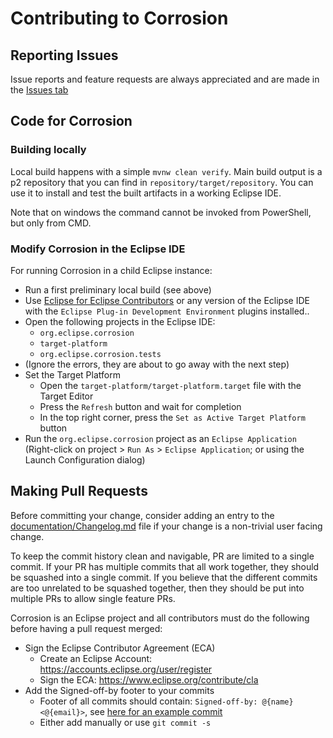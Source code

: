 # Contributing to Corrosion

## Reporting Issues
Issue reports and feature requests are always appreciated and are made in the [Issues tab](https://github.com/eclipse/corrosion/issues)

## Code for Corrosion

### Building locally

Local build happens with a simple `mvnw clean verify`. Main build output is a p2 repository that you can find in `repository/target/repository`. You can use it to install and test the built artifacts in a working Eclipse IDE. 

Note that on windows the command cannot be invoked from PowerShell, but only from CMD.

### Modify Corrosion in the Eclipse IDE

For running Corrosion in a child Eclipse instance:

 - Run a first preliminary local build (see above)
 - Use [Eclipse for Eclipse Contributors](https://www.eclipse.org/downloads/packages/) or any version of the Eclipse IDE with the `Eclipse Plug-in Development Environment` plugins installed..
 - Open the following projects in the Eclipse IDE:
   - `org.eclipse.corrosion`
   - `target-platform`
   - `org.eclipse.corrosion.tests`
 - (Ignore the errors, they are about to go away with the next step)
 - Set the Target Platform
   - Open the `target-platform/target-platform.target` file with the Target Editor
   - Press the `Refresh` button and wait for completion
   - In the top right corner, press the `Set as Active Target Platform` button
 - Run the `org.eclipse.corrosion` project as an `Eclipse Application` (Right-click on project > `Run As` > `Eclipse Application`; or using the Launch Configuration dialog)

## Making Pull Requests

Before committing your change, consider adding an entry to the [documentation/Changelog.md](documentation/Changelog.md) file
if your change is a non-trivial user facing change.

To keep the commit history clean and navigable, PR are limited to a single commit. If your PR has multiple commits that all work together, they should be squashed into a single commit. If you believe that the different commits are too unrelated to be squashed together, then they should be put into multiple PRs to allow single feature PRs.

Corrosion is an Eclipse project and all contributors must do the following before having a pull request merged:
 - Sign the Eclipse Contributor Agreement (ECA)
	- Create an Eclipse Account: https://accounts.eclipse.org/user/register
	- Sign the ECA: https://www.eclipse.org/contribute/cla
 - Add the Signed-off-by footer to your commits
	- Footer of all commits should contain: `Signed-off-by: @{name} <@{email}>`, see [here for an example commit](https://github.com/eclipse/corrosion/commit/09f4fa5d771bca3de6f4e5454ad324a517fc42bf)
	- Either add manually or use `git commit -s`

